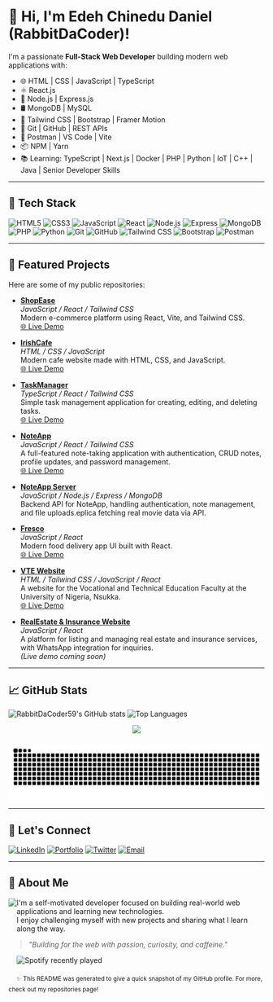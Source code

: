 # 👋 Hi, I'm Edeh Chinedu Daniel (RabbitDaCoder)!

I'm a passionate **Full-Stack Web Developer** building modern web applications with:

- 🌐 HTML | CSS | JavaScript | TypeScript
- ⚛️ React.js
- 🧠 Node.js | Express.js 
- 🛢 MongoDB | MySQL
- 💅 Tailwind CSS | Bootstrap | Framer Motion
- 🧪 Git | GitHub | REST APIs
- 🧰 Postman | VS Code | Vite
- 📦 NPM | Yarn
- 📚 Learning: TypeScript | Next.js | Docker | PHP | Python | IoT | C++ | Java | Senior Developer Skills

---

## 🚀 Tech Stack

![HTML5](https://img.shields.io/badge/HTML5-E34F26?logo=html5&logoColor=white)
![CSS3](https://img.shields.io/badge/CSS3-1572B6?logo=css3&logoColor=white)
![JavaScript](https://img.shields.io/badge/JavaScript-F7DF1E?logo=javascript&logoColor=black)
![React](https://img.shields.io/badge/React-61DAFB?logo=react&logoColor=black)
![Node.js](https://img.shields.io/badge/Node.js-339933?logo=node.js&logoColor=white)
![Express](https://img.shields.io/badge/Express.js-000000?logo=express&logoColor=white)
![MongoDB](https://img.shields.io/badge/MongoDB-47A248?logo=mongodb&logoColor=white)
![PHP](https://img.shields.io/badge/PHP-777BB4?logo=php&logoColor=white)
![Python](https://img.shields.io/badge/Python-3776AB?logo=python&logoColor=white)
![Git](https://img.shields.io/badge/Git-F05032?logo=git&logoColor=white)
![GitHub](https://img.shields.io/badge/GitHub-181717?logo=github&logoColor=white)
![Tailwind CSS](https://img.shields.io/badge/Tailwind_CSS-38B2AC?logo=tailwind-css&logoColor=white)
![Bootstrap](https://img.shields.io/badge/Bootstrap-7952B3?logo=bootstrap&logoColor=white)
![Postman](https://img.shields.io/badge/Postman-FF6C37?logo=postman&logoColor=white)

---

## 🚀 Featured Projects

Here are some of my public repositories:

- [**ShopEase**](https://github.com/RabbitDaCoder59/ShopEase)  
  *JavaScript / React / Tailwind CSS*  
  Modern e-commerce platform using React, Vite, and Tailwind CSS.  
  [🌐 Live Demo](https://shopease-lilac-omega.vercel.app)

- [**IrishCafe**](https://github.com/RabbitDaCoder59/IrishCafe)  
  *HTML / CSS / JavaScript*  
  Modern cafe website made with HTML, CSS, and JavaScript.  
  [🌐 Live Demo](https://irish-cafe.vercel.app)

- [**TaskManager**](https://github.com/RabbitDaCoder/typescript-taskify)  
  *TypeScript / React / Tailwind CSS*  
  Simple task management application for creating, editing, and deleting tasks.  
  [🌐 Live Demo](https://taskifymanagerr.netlify.app)

- [**NoteApp**](https://github.com/RabbitDaCoder59/NoteApp)  
  *JavaScript / React / Tailwind CSS*  
  A full-featured note-taking application with authentication, CRUD notes, profile updates, and password management.  
  [🌐 Live Demo](https://noteappmanager.netlify.app)

- [**NoteApp Server**](https://github.com/RabbitDaCoder/NoteApp_Server)  
  *JavaScript / Node.js / Express / MongoDB*  
  Backend API for NoteApp, handling authentication, note management, and file uploads.eplica fetching real movie data via API.

- [**Fresco**](https://github.com/RabbitDaCoder/Fresco)  
  *JavaScript / React*  
  Modern food delivery app UI built with React.  
  [🌐 Live Demo](https://fresco-sigma.vercel.app)

- [**VTE Website**](https://github.com/RabbitDaCoder/VTE-website)  
  *HTML / Tailwind CSS / JavaScript / React*  
  A website for the Vocational and Technical Education Faculty at the University of Nigeria, Nsukka.  
  [🌐 Live Demo](https://vte-website.netlify.app)

- [**RealEstate & Insurance Website**](https://github.com/RabbitDaCoder/ChyChyAgent)  
  *JavaScript / React*  
  A platform for listing and managing real estate and insurance services, with WhatsApp integration for inquiries.  
  *(Live demo coming soon)*

---

## 📈 GitHub Stats

![RabbitDaCoder59's GitHub stats](https://github-readme-stats.vercel.app/api?username=RabbitDaCoder&show_icons=true&theme=tokyonight&cache_seconds=1800)
![Top Languages](https://github-readme-stats.vercel.app/api/top-langs/?username=RabbitDaCoder&layout=compact&theme=tokyonight&cache_seconds=1800)

<div align="center">
  <img src="https://profile-counter.glitch.me/RabbitDaCoder/count.svg?" />
</div>

<br clear="both">

<img src="https://raw.githubusercontent.com/RabbitDaCoder/RabbitDaCoder/output/snake.svg" alt="Snake animation" />

---

## 🤝 Let's Connect

[![LinkedIn](https://img.shields.io/badge/LinkedIn-0A66C2?logo=linkedin&logoColor=white)](https://www.linkedin.com/in/chinedu-edeh-674a1b371)
[![Portfolio](https://img.shields.io/badge/Portfolio-FF7139?logo=firefox-browser&logoColor=white)](https://edehchinedu.netlify.app)
[![Twitter](https://img.shields.io/badge/X-000000?logo=x&logoColor=white)](https://x.com/EdehChinedu20)
[![Email](https://img.shields.io/badge/Email-D14836?logo=gmail&logoColor=white)](mailto:edehchinedu59@gmail.com)

---

## 📝 About Me

<img align="left" height="155" src="https://avatars.githubusercontent.com/u/115109255?v=4" />

I'm a self-motivated developer focused on building real-world web applications and learning new technologies.  
I enjoy challenging myself with new projects and sharing what I learn along the way.

> *"Building for the web with passion, curiosity, and caffeine."*

<div align="left">
  <img src="https://spotify-recently-played-readme.vercel.app/api?user=313nbvs7aa4duhg7ygxqzmwt3pvu&count=4" alt="Spotify recently played" />
</div>

<sub>✨ This README was generated to give a quick snapshot of my GitHub profile. For more, check out my repositories page!</sub>
